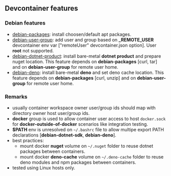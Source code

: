 
## Devcontainer features

### Debian features
- [debian-packages](features/debian-packages): install choosen/default apt packages.
- [debian-user-group](features/debian-user-group): add user and group based on **_REMOTE_USER** devcontainer env var ["remoteUser" devcontainer.json option]. User **root** not supported.
- [debian-dotnet-product](features/debian-dotnet-product): install bare-metal **dotnet product** and prepare nuget location. This feature depends on **debian-packages** [curl, tar] and on **debian-user-group** for remote user home.
- [debian-deno](features/debian-deno): install bare-metal **deno** and set deno cache location. This feature depends on **debian-packages** [curl, unzip] and on **debian-user-group** for remote user home.

### Remarks
- usually container workspace owner user/group ids should map with directory owner host user/group ids.
- **docker** group is used to allow container user access to host `docker.sock` for **docker-outside-of-docker** scenarios like integration testing.
- **$PATH** env is unresolved on `~/.bashrc` file to allow multipe export PATH declarations [**debian-dotnet-sdk**, **debian-deno**].
- best practices: 
    - mount docker **nuget** volume on `~/.nuget` folder to reuse dotnet packages between containers.
    - mount docker **deno-cache** volume on `~/.deno-cache` folder to reuse deno modules and npm packages between containers. 
- tested using Linux hosts only.
